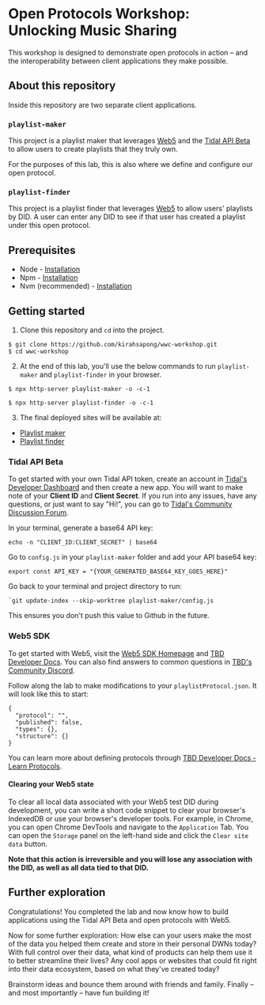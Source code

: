 # Open Protocols Workshop: Unlocking Music Sharing

This workshop is designed to demonstrate open protocols in action – and the interoperability between client applications they make possible.

## About this repository

Inside this repository are two separate client applications.

### `playlist-maker`

This project is a playlist maker that leverages [Web5](https://github.com/TBD54566975/web5-js) and the [Tidal API Beta](https://developer.tidal.com/) to allow users to create playlists that they truly own.

For the purposes of this lab, this is also where we define and configure our open protocol.

### `playlist-finder`

This project is a playlist finder that leverages [Web5](https://github.com/TBD54566975/web5-js) to allow users' playlists by DID. A user can enter any DID to see if that user has created a playlist under this open protocol.

## Prerequisites

- Node - [Installation](https://nodejs.org/en/download)
- Npm - [Installation](https://docs.npmjs.com/downloading-and-installing-node-js-and-npm)
- Nvm (recommended) - [Installation](https://github.com/nvm-sh/nvm#installing-and-updating)

## Getting started

1. Clone this repository and `cd` into the project.

```
$ git clone https://github.com/kirahsapong/wwc-workshop.git
$ cd wwc-workshop
```

2. At the end of this lab, you'll use the below commands to run `playlist-maker` and `playlist-finder` in your browser.

```
$ npx http-server playlist-maker -o -c-1
```

```
$ npx http-server playlist-finder -o -c-1
```

3. The final deployed sites will be available at:

- [Playlist maker](https://jocular-mermaid-c7ef5f.netlify.app/)
- [Playlist finder](https://tangerine-gumption-382442.netlify.app/)

### Tidal API Beta

To get started with your own Tidal API token, create an account in [Tidal's Developer Dashboard](https://developer.tidal.com/dashboard) and then create a new app. You will want to make note of your **Client ID** and **Client Secret**. If you run into any issues, have any questions, or just want to say "Hi!", you can go to [Tidal's Community Discussion Forum](https://github.com/orgs/tidal-music/discussions).

In your terminal, generate a base64 API key:

```
echo -n "CLIENT_ID:CLIENT_SECRET" | base64
```

Go to `config.js` in your `playlist-maker` folder and add your API base64 key:

```
export const API_KEY = "{YOUR_GENERATED_BASE64_KEY_GOES_HERE}"
```

Go back to your terminal and project directory to run:

```
`git update-index --skip-worktree playlist-maker/config.js
```

This ensures you don't push this value to Github in the future.

### Web5 SDK

To get started with Web5, visit the [Web5 SDK Homepage]() and [TBD Developer Docs](). You can also find answers to common questions in [TBD's Community Discord]().

Follow along the lab to make modifications to your `playlistProtocol.json`. It will look like this to start:

```
{
  "protocol": "",
  "published": false,
  "types": {},
  "structure": {}
}
```

You can learn more about defining protocols through [TBD Developer Docs - Learn Protocols](https://developer.tbd.website/docs/web5/learn/protocols/).

#### Clearing your Web5 state

To clear all local data associated with your Web5 test DID during development, you can write a short code snippet to clear your browser's IndexedDB or use your browser's developer tools. For example, in Chrome, you can open Chrome DevTools and navigate to the `Application` Tab. You can open the `Storage` panel on the left-hand side and click the `Clear site data` button.

**Note that this action is irreversible and you will lose any association with the DID, as well as all data tied to that DID.**

## Further exploration

Congratulations! You completed the lab and now know how to build applications using the Tidal API Beta and open protocols with Web5.

Now for some further exploration: How else can your users make the most of the data you helped them create and store in their personal DWNs today? With full control over their data, what kind of products can help them use it to better streamline their lives? Any cool apps or websites that could fit right into their data ecosystem, based on what they've created today?

Brainstorm ideas and bounce them around with friends and family. Finally – and most importantly – have fun building it!
